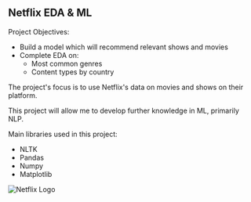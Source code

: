 ## Netflix EDA & ML

Project Objectives: 
  - Build a model which will recommend relevant shows and movies
  - Complete EDA on:
    - Most common genres
    - Content types by country
  
The project's focus is to use Netflix's data on movies and shows on their platform.

This project will allow me to develop further knowledge in ML, primarily NLP.

Main libraries used in this project:
  - NLTK
  - Pandas
  - Numpy
  - Matplotlib

![Netflix Logo](https://cdn0.vox-cdn.com/thumbor/LoR2z1xdNlLCw9vWrpZCcgCNoXc=/0x133:3151x1905/1600x900/cdn0.vox-cdn.com/uploads/chorus_image/image/49901753/netflixlogo.0.0.png)
